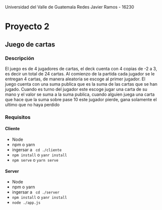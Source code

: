 Universidad del Valle de Guatemala
Redes
Javier Ramos - 16230


# Proyecto 2
## Juego de cartas

### Descripción
El juego es de 4 jugadores de cartas, el deck cuenta con 4 copias de -2 a 3, es decir un total de 24 cartas. Al comienzo de la partida cada jugador se le entregan 4 cartas, de manera aleatoria se escoge al primer jugador. El juego cuenta con una suma publica que es la suma de las cartas que se han jugado. Cuando es turno del jugador este escoge jugar una carta de su mano y el valor se suma a la suma publica, cuando alguien juega una carta que hace que la suma sobre pase 10 este jugador pierde, gana solamente el ultimo que no haya perdido

### Requisitos
#### Cliente
* Node
* npm o yarn
* ingersar a ``` cd ./cliente```
* ``` npm install ``` o ``` yanr install ```
* ``` npm serve ``` o ``` yarn serve ```
#### Server
* Node
* npm o yarn
* ingersar a ``` cd ./server```
* ``` npm install ``` o ``` yanr install ```
* ``` node ./app.js ```

